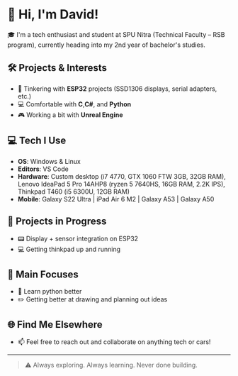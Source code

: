 # 👋 Hi, I'm David!

🎓 I'm a tech enthusiast and student at SPU Nitra (Technical Faculty – RSB program), currently heading into my 2nd year of bachelor's studies.

## 🛠️ Projects & Interests

- 🔧 Tinkering with **ESP32** projects (SSD1306 displays, serial adapters, etc.)
- 💻 Comfortable with **C**,**C#**, and **Python**
- 🎮 Working a bit with **Unreal Engine**

## 💻 Tech I Use

- **OS**: Windows & Linux  
- **Editors**: VS Code  
- **Hardware**: Custom desktop (i7 4770, GTX 1060 FTW 3GB, 32GB RAM), Lenovo IdeaPad 5 Pro 14AHP8 (ryzen 5 7640HS, 16GB RAM, 2.2K IPS), Thinkpad T460 (i5 6300U, 12GB RAM)
- **Mobile**: Galaxy S22 Ultra | iPad Air 6 M2 | Galaxy A53 | Galaxy A50

## 🚗 Projects in Progress

- 📟 Display + sensor integration on ESP32
- 💻 Getting thinkpad up and running

## 🔎 Main Focuses
- 📖 Learn python better
- ✏️ Getting better at drawing and planning out ideas

## 🌐 Find Me Elsewhere

- 📫 Feel free to reach out and collaborate on anything tech or cars!

---

> ⚠️ Always exploring. Always learning. Never done building.


